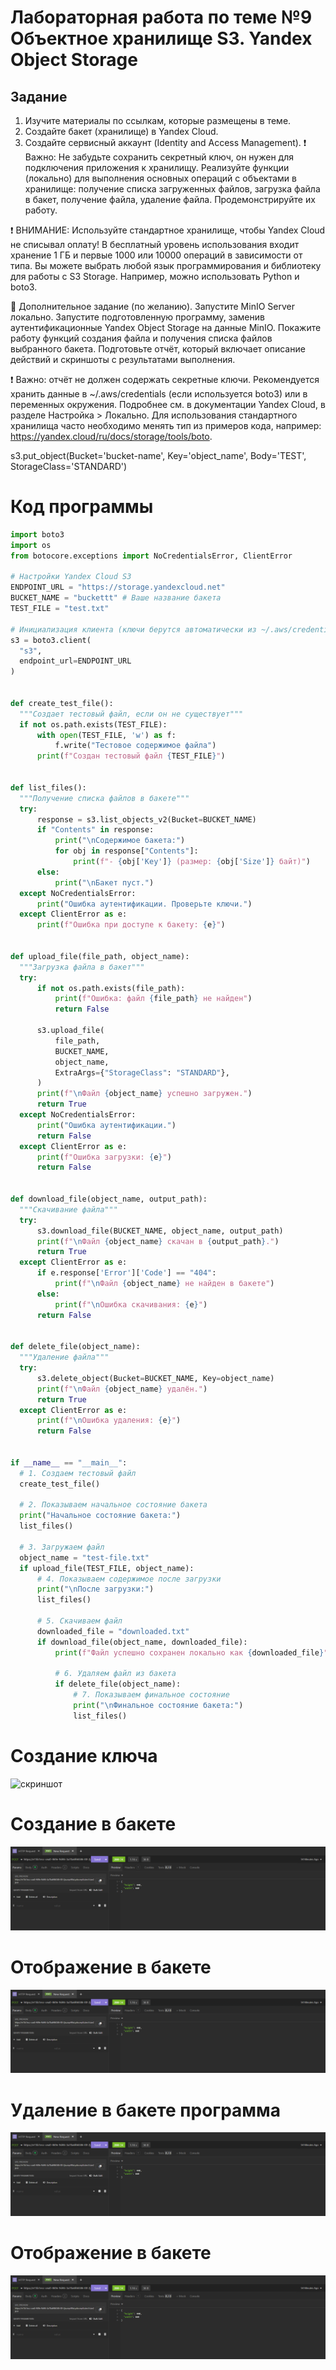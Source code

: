 # Лабораторная работа по теме №9 Объектное хранилище S3. Yandex Object Storage

## Задание 
1. Изучите материалы по ссылкам, которые размещены в теме.
2. Создайте бакет (хранилище) в Yandex Cloud.
3. Создайте сервисный аккаунт (Identity and Access Management).
:heavy_exclamation_mark: Важно: Не забудьте сохранить секретный ключ, он нужен для подключения приложения к хранилищу.
Реализуйте функции (локально) для выполнения основных операций с объектами в хранилище: получение списка загруженных файлов, загрузка файла в бакет, получение файла, удаление файла. Продемонстрируйте их работу.

:heavy_exclamation_mark: ВНИМАНИЕ: Используйте стандартное хранилище, чтобы Yandex Cloud не списывал оплату! В бесплатный уровень использования входит хранение 1 ГБ и первые 1000 или 10000 операций в зависимости от типа. Вы можете выбрать любой язык программирования и библиотеку для работы с S3 Storage. Например, можно использовать Python и boto3.

:small_red_triangle: Дополнительное задание (по желанию). Запустите MinIO Server локально. Запустите подготовленную программу, заменив аутентификационные Yandex Object Storage на данные MinIO. Покажите работу функций создания файла и получения списка файлов выбранного бакета.
Подготовьте отчёт, который включает описание действий и скриншоты с результатами выполнения.

:heavy_exclamation_mark: Важно: отчёт не должен содержать секретные ключи.
Рекомендуется хранить данные в ~/.aws/credentials (если используется boto3) или в переменных окружения. Подробнее см. в документации Yandex Cloud, в разделе Настройка > Локально.
Для использования стандартного хранилища часто необходимо менять тип из примеров кода, например: https://yandex.cloud/ru/docs/storage/tools/boto.

s3.put_object(Bucket='bucket-name', Key='object_name', Body='TEST', StorageClass='STANDARD')

# Код программы
  ```python
import boto3
import os
from botocore.exceptions import NoCredentialsError, ClientError

# Настройки Yandex Cloud S3
ENDPOINT_URL = "https://storage.yandexcloud.net"
BUCKET_NAME = "buckettt" # Ваше название бакета
TEST_FILE = "test.txt"

# Инициализация клиента (ключи берутся автоматически из ~/.aws/credentials)
s3 = boto3.client(
    "s3",
    endpoint_url=ENDPOINT_URL
)


def create_test_file():
    """Создает тестовый файл, если он не существует"""
    if not os.path.exists(TEST_FILE):
        with open(TEST_FILE, 'w') as f:
            f.write("Тестовое содержимое файла")
        print(f"Создан тестовый файл {TEST_FILE}")


def list_files():
    """Получение списка файлов в бакете"""
    try:
        response = s3.list_objects_v2(Bucket=BUCKET_NAME)
        if "Contents" in response:
            print("\nСодержимое бакета:")
            for obj in response["Contents"]:
                print(f"- {obj['Key']} (размер: {obj['Size']} байт)")
        else:
            print("\nБакет пуст.")
    except NoCredentialsError:
        print("Ошибка аутентификации. Проверьте ключи.")
    except ClientError as e:
        print(f"Ошибка при доступе к бакету: {e}")


def upload_file(file_path, object_name):
    """Загрузка файла в бакет"""
    try:
        if not os.path.exists(file_path):
            print(f"Ошибка: файл {file_path} не найден")
            return False

        s3.upload_file(
            file_path,
            BUCKET_NAME,
            object_name,
            ExtraArgs={"StorageClass": "STANDARD"},
        )
        print(f"\nФайл {object_name} успешно загружен.")
        return True
    except NoCredentialsError:
        print("Ошибка аутентификации.")
        return False
    except ClientError as e:
        print(f"Ошибка загрузки: {e}")
        return False


def download_file(object_name, output_path):
    """Скачивание файла"""
    try:
        s3.download_file(BUCKET_NAME, object_name, output_path)
        print(f"\nФайл {object_name} скачан в {output_path}.")
        return True
    except ClientError as e:
        if e.response['Error']['Code'] == "404":
            print(f"\nФайл {object_name} не найден в бакете")
        else:
            print(f"\nОшибка скачивания: {e}")
        return False


def delete_file(object_name):
    """Удаление файла"""
    try:
        s3.delete_object(Bucket=BUCKET_NAME, Key=object_name)
        print(f"\nФайл {object_name} удалён.")
        return True
    except ClientError as e:
        print(f"\nОшибка удаления: {e}")
        return False


if __name__ == "__main__":
    # 1. Создаем тестовый файл
    create_test_file()

    # 2. Показываем начальное состояние бакета
    print("Начальное состояние бакета:")
    list_files()

    # 3. Загружаем файл
    object_name = "test-file.txt"
    if upload_file(TEST_FILE, object_name):
        # 4. Показываем содержимое после загрузки
        print("\nПосле загрузки:")
        list_files()

        # 5. Скачиваем файл
        downloaded_file = "downloaded.txt"
        if download_file(object_name, downloaded_file):
            print(f"Файл успешно сохранен локально как {downloaded_file}")

            # 6. Удаляем файл из бакета
            if delete_file(object_name):
                # 7. Показываем финальное состояние
                print("\nФинальное состояние бакета:")
                list_files()
  ```
# Создание ключа 
![скриншот]()

# Создание в бакете
![пост запрос](https://github.com/BlohinaValeria/Computer-workshop-IVT/blob/main/LR%206/test.png)
  
# Отображение в бакете
![пост запрос](https://github.com/BlohinaValeria/Computer-workshop-IVT/blob/main/LR%206/test.png)

# Удаление в бакете программа 
![пост запрос](https://github.com/BlohinaValeria/Computer-workshop-IVT/blob/main/LR%206/test.png)

# Отображение в бакете 
![пост запрос](https://github.com/BlohinaValeria/Computer-workshop-IVT/blob/main/LR%206/test.png)



